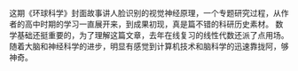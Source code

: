 这期《环球科学》封面故事讲人脸识别的视觉神经原理，一个专题研究过程，从作者的高中时期的学习一直展开来，到成果初现，真是篇不错的科研历史素材。
数学基础还挺重要的，为了理解这篇文章，去年在线复习的线性代数还派了点用场。
随着大脑和神经科学的进步，明显有感觉到计算机技术和脑科学的迅速靠拢阿，够神奇。
